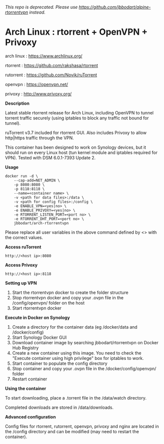*This repo is deprecated. Please use https://github.com/jbbodart/alpine-rtorrentvpn instead.*


Arch Linux : rtorrent + OpenVPN + Privoxy
=========================================

arch linux : https://www.archlinux.org/

rtorrent : https://github.com/rakshasa/rtorrent

rutorrent : https://github.com/Novik/ruTorrent

openvpn : https://openvpn.net/

privoxy : http://www.privoxy.org/

**Description**

Latest stable rtorrent release for Arch Linux, including OpenVPN
to tunnel torrent traffic securely (using iptables to block any
traffic not bound for tunnel).

ruTorrent v3.7 included for rtorrent GUI.
Also includes Privoxy to allow http|https traffic through the VPN.

This container has been designed to work on Synology devices, but it should run on every Linux host
(tun kernel module and iptables required for VPN).
Tested with DSM 6.0.1-7393 Update 2.

**Usage**
```
docker run -d \
	--cap-add=NET_ADMIN \
	-p 8080:8080 \
	-p 8118:8118 \
	--name=<container name> \
	-v <path for data files>:/data \
	-v <path for config files>:/config \
	-e ENABLE_VPN=<yes|no> \
	-e ENABLE_PRIVOXY=<yes|no> \
	-e RTORRENT_LISTEN_PORT=<port no> \	
	-e RTORRENT_DHT_PORT=<port no> \		
	jbbodart/arch-rtorrentvpn
```

Please replace all user variables in the above command defined by <> with the correct values.

**Access ruTorrent**

`http://<host ip>:8080`

**Access Privoxy**

`http://<host ip>:8118`

**Setting up VPN**

1. Start the rtorrentvpn docker to create the folder structure
2. Stop rtorrentvpn docker and copy your .ovpn file in the /config/openvpn/ folder on the host
3. Start rtorrentvpn docker

**Execute in Docker on Synology**

1. Create a directory for the container data (eg /docker/data and /docker/config)
2. Start Synology Docker GUI
3. Download container image by searching jbbodart/rtorrentvpn on Docker Hub Registry
4. Create a new container using this image. You need to check the "Execute container using high privilege" box for iptables to work. 
6. Start container to populate the config directory
7. Stop container and copy your .ovpn file in the /docker/config/openvpn/ folder
8. Restart container

**Using the container**

To start downloading, place a .torrent file in the /data/watch directory.

Completed downloads are stored in /data/downloads.

**Advanced configuration**

Config files for rtorrent, rutorrent, openvpn, privoxy and nginx are located in the /config directory and can be modified (may need to restart the container).

